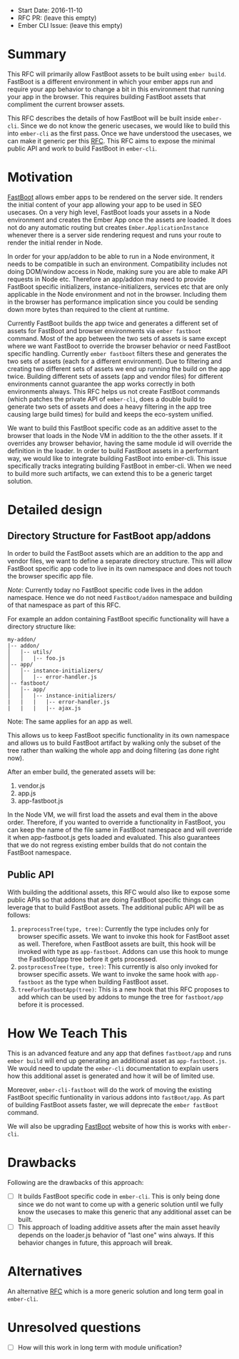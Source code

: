 - Start Date: 2016-11-10
- RFC PR: (leave this empty)
- Ember CLI Issue: (leave this empty)

# Summary

This RFC will primarily allow FastBoot assets to be built using `ember build`. FastBoot is a different environment in which your ember apps run and require your app behavior to change a bit in this environment that running your app in the browser. This requires building FastBoot assets that compliment the current browser assets.

This RFC describes the details of how FastBoot will be built inside `ember-cli`. Since we do not know the generic usecases, we would like to build this into `ember-cli` as the first pass. Once we have understood the usecases, we can make it generic per this [RFC](https://github.com/ember-cli/rfcs/pull/75). This RFC aims to expose the minimal public API and work to build FastBoot in `ember-cli`.

# Motivation
[FastBoot](https://ember-FastBoot.com) allows ember apps to be rendered on the server side. It renders the initial content of your app allowing your app to be used in SEO usecases. On a very high level, FastBoot loads your assets in a Node environment and creates the Ember App once the assets are loaded. It does not do any automatic routing but creates `Ember.ApplicationInstance` whenever there is a server side rendering request and runs your route to render the initial render in Node.

In order for your app/addon to be able to run in a Node environment, it needs to be compatible in such an environment. Compatibility includes not doing DOM/window access in Node, making sure you are able to make API requests in Node etc. Therefore an app/addon may need to provide FastBoot specific initializers, instance-initializers, services etc that are only applicable in the Node environment and not in the browser. Including them in the browser has performance implication since you could be sending down more bytes than required to the client at runtime.

Currently FastBoot builds the app twice and generates a different set of assets for FastBoot and browser environments via `ember fastboot` command. Most of the app between the two sets of assets is same except where we want FastBoot to override the browser behavior or need FastBoot specific handling. Currently `ember fastboot` filters these and generates the two sets of assets (each for a different environment). Due to filtering and creating two different sets of assets we end up running the build on the app twice. Building different sets of assets (app and vendor files) for different environments cannot guarantee the app works correctly in both environments always. This RFC helps us not create FastBoot commands (which patches the private API of `ember-cli`, does a double build to generate two sets of assets and does a heavy filtering in the app tree causing large build times) for build and keeps the eco-system unified.

We want to build this FastBoot specific code as an additive asset to the browser that loads in the Node VM in addition to the the other assets. If it overrides any browser behavior, having the same module id will override the definition in the loader. In order to build FastBoot assets in a performant way, we would like to integrate building FastBoot into ember-cli. This issue specifically tracks integrating building FastBoot in ember-cli. When we need to build more such artifacts, we can extend this to be a generic target solution.

# Detailed design

## Directory Structure for FastBoot app/addons
In order to build the FastBoot assets which are an addition to the app and vendor files, we want to define a separate directory structure. This will allow FastBoot specific app code to live in its own namespace and does not touch the browser specific app file.

*Note*: Currently today no FastBoot specific code lives in the addon namespace. Hence we do not need `FastBoot/addon` namespace and building of that namespace as part of this RFC.

For example an addon containing FastBoot specific functionality will have a directory structure like:
```
my-addon/
|-- addon/
│   |-- utils/
│   │   |-- foo.js
│-- app/
│   │-- instance-initializers/
│   │   |-- error-handler.js
│-- fastboot/
│   │-- app/
│   │   |-- instance-initializers/
|   |   |   |-- error-handler.js
|   |   |   |-- ajax.js
```
Note: The same applies for an app as well.

This allows us to keep FastBoot specific functionality in its own namespace and allows us to build FastBoot artifact by walking only the subset of the tree rather than walking the whole app and doing filtering (as done right now).

After an ember build, the generated assets will be:
1. vendor.js
2. app.js
3. app-fastboot.js

In the Node VM, we will first load the assets and eval them in the above order. Therefore, if you wanted to override a functionality in FastBoot, you can keep the name of the file same in FastBoot namespace and will override it when app-fastboot.js gets loaded and evaluated. This also guarantees that we do not regress existing ember builds that do not contain the FastBoot namespace.

## Public API
With building the additional assets, this RFC would also like to expose some public APIs so that addons that are doing FastBoot specific things can leverage that to build FastBoot assets. The additional public API will be as follows:
1. `preprocessTree(type, tree)`: Currently the type includes only for browser specific assets. We want to invoke this hook for FastBoot asset as well. Therefore, when FastBoot assets are built, this hook will be invoked with type as `app-fastboot`. Addons can use this hook to munge the FastBoot/app tree before it gets processed.
2. `postprocessTree(type, tree)`: This currently is also only invoked for browser specific assets. We want to invoke the same hook with `app-fastboot` as the type when building FastBoot asset.
3. `treeForFastBootApp(tree)`: This is a new hook that this RFC proposes to add which can be used by addons to munge the tree for `fastboot/app` before it is processed.

# How We Teach This

This is an advanced feature and any app that defines `fastboot/app` and runs `ember build` will end up generating an additional asset as `app-fastboot.js`. We would need to update the `ember-cli` documentation to explain users how this additional asset is generated and how it will be of limited use.

Moreover, `ember-cli-fastboot` will do the work of moving the existing FastBoot specific funtionality in various addons into `fastBoot/app`. As part of building FastBoot assets faster, we will deprecate the `ember fastBoot` command.

We will also be upgrading [FastBoot](https://ember-fastboot.com) website of how this is works with `ember-cli`.

# Drawbacks

Following are the drawbacks of this approach:
- [ ] It builds FastBoot specific code in `ember-cli`. This is only being done since we do not want to come up with a generic solution until we fully know the usecases to make this generic that any additional asset can be built.
- [ ] This approach of loading additive assets after the main asset heavily depends on the loader.js behavior of "last one" wins always. If this behavior changes in future, this approach will break.

# Alternatives

An alternative [RFC](https://github.com/ember-cli/rfcs/pull/75) which is a more generic solution and long term goal in `ember-cli`.

# Unresolved questions

- [ ] How will this work in long term with module unification?
